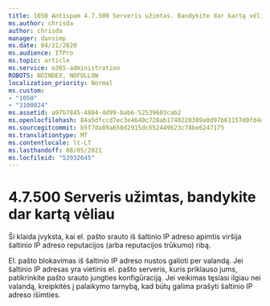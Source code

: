 ```yaml
---
title: 1050 Antispam 4.7.500 Serveris užimtas. Bandykite dar kartą vėliau iš [XXX.XXX.XXX.XXX]
ms.author: chrisda
author: chrisda
manager: dansimp
ms.date: 04/21/2020
ms.audience: ITPro
ms.topic: article
ms.service: o365-administration
ROBOTS: NOINDEX, NOFOLLOW
localization_priority: Normal
ms.custom:
- "1050"
- "3100024"
ms.assetid: a97b7845-4884-4d99-bab6-52539603cab2
ms.openlocfilehash: 84a5dfccd7ec3e4640c728ab1740220309a0d97b61157d0fd4e463ed95aef0d2
ms.sourcegitcommit: b5f7da89a650d2915dc652449623c78be6247175
ms.translationtype: MT
ms.contentlocale: lt-LT
ms.lasthandoff: 08/05/2021
ms.locfileid: "53932645"
---
```

# <a name="47500-server-busy-please-try-again-later"></a>4.7.500 Serveris užimtas, bandykite dar kartą vėliau

Ši klaida įvyksta, kai el. pašto srauto iš šaltinio IP adreso apimtis viršija šaltinio IP adreso reputacijos (arba reputacijos trūkumo) ribą.

El. pašto blokavimas iš šaltinio IP adreso nustos galioti per valandą. Jei šaltinio IP adresas yra vietinis el. pašto serveris, kuris priklauso jums, patikrinkite pašto srauto jungties konfigūraciją. Jei veikimas tęsiasi ilgiau nei valandą, kreipkitės į palaikymo tarnybą, kad būtų galima prašyti šaltinio IP adreso išimties.
